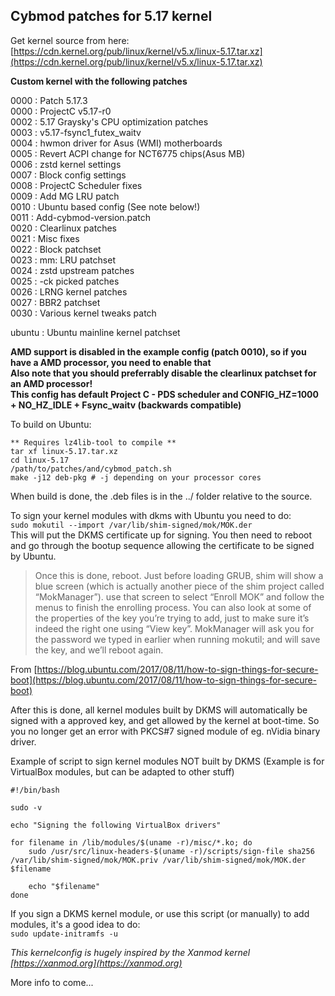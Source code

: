 ## Cybmod patches for 5.17 kernel  

Get kernel source from here: [https://cdn.kernel.org/pub/linux/kernel/v5.x/linux-5.17.tar.xz](https://cdn.kernel.org/pub/linux/kernel/v5.x/linux-5.17.tar.xz)  

**Custom kernel with the following patches**  

0000 : Patch 5.17.3  
0000 : ProjectC v5.17-r0  
0002 : 5.17 Graysky's CPU optimization patches  
0003 : v5.17-fsync1_futex_waitv  
0004 : hwmon driver for Asus (WMI) motherboards  
0005 : Revert ACPI change for NCT6775 chips(Asus MB)  
0006 : zstd kernel settings  
0007 : Block config settings  
0008 : ProjectC Scheduler fixes  
0009 : Add MG LRU patch  
0010 : Ubuntu based config (See note below!)  
0011 : Add-cybmod-version.patch  
0020 : Clearlinux patches  
0021 : Misc fixes  
0022 : Block patchset  
0023 : mm: LRU patchset  
0024 : zstd upstream patches  
0025 : -ck picked patches  
0026 : LRNG kernel patches  
0027 : BBR2 patchset  
0030 : Various kernel tweaks patch  

ubuntu : Ubuntu mainline kernel patchset  

**AMD support is disabled in the example config (patch 0010), so if you have a AMD processor, you need to enable that**  
**Also note that you should preferrably disable the clearlinux patchset for an AMD processor!**  
**This config has default Project C - PDS scheduler and CONFIG_HZ=1000 + NO_HZ_IDLE + Fsync_waitv (backwards compatible)**  

To build on Ubuntu:  
```
** Requires lz4lib-tool to compile **
tar xf linux-5.17.tar.xz    
cd linux-5.17  
/path/to/patches/and/cybmod_patch.sh  
make -j12 deb-pkg # -j depending on your processor cores  
```
When build is done, the .deb files is in the ../ folder relative to the source.  

To sign your kernel modules with dkms with Ubuntu you need to do:  
`sudo mokutil --import /var/lib/shim-signed/mok/MOK.der`  
This will put the DKMS certificate up for signing. You then need to reboot and go through the bootup sequence allowing the certificate to be signed by Ubuntu.  

>Once this is done, reboot. Just before loading GRUB, shim will show a blue screen (which is actually another piece of the shim project called “MokManager”). use that screen to select “Enroll MOK” and follow the menus to finish the enrolling process. You can also look at some of the properties of the key you’re trying to add, just to make sure it’s indeed the right one using “View key”. MokManager will ask you for the password we typed in earlier when running mokutil; and will save the key, and we’ll reboot again.  

From [https://blog.ubuntu.com/2017/08/11/how-to-sign-things-for-secure-boot](https://blog.ubuntu.com/2017/08/11/how-to-sign-things-for-secure-boot)  

After this is done, all kernel modules built by DKMS will automatically be signed with a approved key, and get allowed by the kernel at boot-time. So you no longer get an error with PKCS#7 signed module of eg. nVidia binary driver.  

Example of script to sign kernel modules NOT built by DKMS (Example is for VirtualBox modules, but can be adapted to other stuff)  
```
#!/bin/bash

sudo -v

echo "Signing the following VirtualBox drivers"

for filename in /lib/modules/$(uname -r)/misc/*.ko; do
	sudo /usr/src/linux-headers-$(uname -r)/scripts/sign-file sha256 /var/lib/shim-signed/mok/MOK.priv /var/lib/shim-signed/mok/MOK.der $filename

	echo "$filename"
done
```
If you sign a DKMS kernel module, or use this script (or manually) to add modules, it's a good idea to do:  
`sudo update-initramfs -u`  

_This kernelconfig is hugely inspired by the Xanmod kernel [https://xanmod.org](https://xanmod.org)_  

More info to come...  
